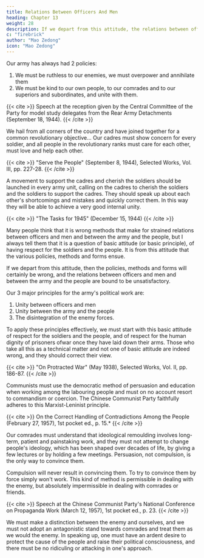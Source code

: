 ```yaml
---
title: Relations Between Officers And Men
heading: Chapter 13
weight: 28
description: If we depart from this attitude, the relations between officers and men, the army and the people will be unsatisfactory
c: "firebrick"
author: "Mao Zedong"
icon: "Mao Zedong"
---
```



Our army has always had 2 policies:

1. We must be ruthless to our enemies, we must overpower and annihilate them
2. We must be kind to our own people, to our comrades and to our superiors and subordinates, and unite with them.

{{< cite >}}
Speech at the reception given by the Central Committee of the Party for model study delegates from the Rear Army Detachments (September 18, 1944).
{{< /cite >}}


We hail from all corners of the country and have joined together for a common revolutionary objective… Our cadres must show concern for every soldier, and all people in the revolutionary ranks must care for each other, must love and help each other.

{{< cite >}}
"Serve the People" (September 8, 1944), Selected Works, Vol. III, pp. 227-28.
{{< /cite >}}

A movement to support the cadres and cherish the soldiers should be launched in every army unit, calling on the cadres to cherish the soldiers and the soldiers to support the cadres. They should speak up about each other's shortcomings and mistakes and quickly correct them. In this way they will be able to achieve a very good internal unity.

{{< cite >}}
"The Tasks for 1945" (December 15, 1944)
{{< /cite >}}

Many people think that it is wrong methods that make for strained relations between officers and men and between the army and the people, but I always tell them that it is a question of basic attitude (or basic principle), of having respect for the soldiers and the people. It is from this attitude that the various policies, methods and forms ensue. 

If we depart from this attitude, then the policies, methods and forms will certainly be wrong, and the relations between officers and men and between the army and the people are bound to be unsatisfactory. 

Our 3 major principles for the army's political work are:

1. Unity between officers and men
2. Unity between the army and the people
3. The disintegration of the enemy forces. 

To apply these principles effectively, we must start with this basic attitude of respect for the soldiers and the people, and of respect for the human dignity of prisoners ofwar once they have laid down their arms. Those who take all this as a technical matter and not one of basic attitude are indeed wrong, and they should correct their view.

{{< cite >}}
"On Protracted War" (May 1938), Selected Works, Vol. II, pp. 186-87.
{{< /cite >}}

Communists must use the democratic method of persuasion and education when working among the labouring people and must on no account resort to commandism or coercion. The Chinese Communist Party faithfully adheres to this Marxist-Leninist principle.

{{< cite >}}
On the Correct Handling of Contradictions Among the People (February 27, 1957), 1st pocket ed., p. 15.*
{{< /cite >}}

Our comrades must understand that ideological remoulding involves long-term, patient and painstaking work, and they must not attempt to change people's ideology, which has been shaped over decades of life, by giving a few lectures or by holding a few meetings. Persuasion, not compulsion, is the only way to convince them. 

Compulsion will never result in convincing them. To try to convince them by force simply won't work. This kind of method is permissible in dealing with the enemy, but absolutely impermissible in
dealing with comrades or friends.

{{< cite >}}
Speech at the Chinese Communist Party's National Conference on Propaganda Work (March 12, 1957), 1st pocket ed., p. 23.
{{< /cite >}}

We must make a distinction between the enemy and ourselves, and we must not adopt an antagonistic stand towards comrades and treat them as we would the enemy. In speaking up, one must have an ardent desire to protect the cause of the people and raise their political consciousness, and there must be
no ridiculing or attacking in one's approach.
